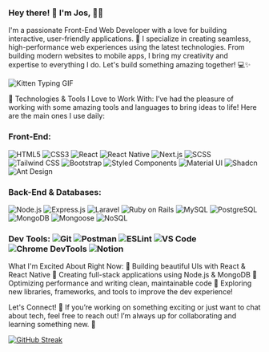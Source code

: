 ### Hey there! 👋 I'm Jos, 👨‍💻

I'm a passionate Front-End Web Developer with a love for building interactive, user-friendly applications. 🚀 I specialize in creating seamless, high-performance web experiences using the latest technologies. From building modern websites to mobile apps, I bring my creativity and expertise to everything I do. Let's build something amazing together! 💻✨

![Kitten Typing GIF](https://media.tenor.com/images/7e0ec51f4b6b78b8db4d2a86c2791747/tenor.gif)


🚀 Technologies & Tools I Love to Work With:
I’ve had the pleasure of working with some amazing tools and languages to bring ideas to life! Here are the main ones I use daily:

### Front-End:
![HTML5](https://img.shields.io/badge/-HTML5-E34F26?style=flat&logo=html5&logoColor=white)  ![CSS3](https://img.shields.io/badge/-CSS3-1572B6?style=flat&logo=css3&logoColor=white)  ![React](https://img.shields.io/badge/-React-61DAFB?style=flat&logo=react&logoColor=black)  ![React Native](https://img.shields.io/badge/-React_Native-61DAFB?style=flat&logo=react&logoColor=black)  ![Next.js](https://img.shields.io/badge/-Next.js-000000?style=flat&logo=next.js&logoColor=white)  ![SCSS](https://img.shields.io/badge/-SCSS-CC6699?style=flat&logo=sass&logoColor=white)  ![Tailwind CSS](https://img.shields.io/badge/-Tailwind%20CSS-38B2AC?style=flat&logo=tailwindcss&logoColor=white)  ![Bootstrap](https://img.shields.io/badge/-Bootstrap-563D7C?style=flat&logo=bootstrap&logoColor=white)  ![Styled Components](https://img.shields.io/badge/-Styled%20Components-DB7093?style=flat&logo=styled-components&logoColor=white)  ![Material UI](https://img.shields.io/badge/-Material%20UI-007FFF?style=flat&logo=material-ui&logoColor=white)  ![Shadcn](https://img.shields.io/badge/-Shadcn-000000?style=flat&logo=shadcn&logoColor=white)  ![Ant Design](https://img.shields.io/badge/-Ant%20Design-0170FE?style=flat&logo=ant-design&logoColor=white)  

### Back-End & Databases:
![Node.js](https://img.shields.io/badge/-Node.js-339933?style=flat&logo=node.js&logoColor=white)  ![Express.js](https://img.shields.io/badge/-Express.js-000000?style=flat&logo=express&logoColor=white)  ![Laravel](https://img.shields.io/badge/-Laravel-EA4335?style=flat&logo=laravel&logoColor=white)  ![Ruby on Rails](https://img.shields.io/badge/-Ruby%20on%20Rails-CC0000?style=flat&logo=ruby-on-rails&logoColor=white)  ![MySQL](https://img.shields.io/badge/-MySQL-4479A1?style=flat&logo=mysql&logoColor=white)  ![PostgreSQL](https://img.shields.io/badge/-PostgreSQL-336791?style=flat&logo=postgresql&logoColor=white)  ![MongoDB](https://img.shields.io/badge/-MongoDB-47A248?style=flat&logo=mongodb&logoColor=white)  ![Mongoose](https://img.shields.io/badge/-Mongoose-880000?style=flat&logo=mongoose&logoColor=white)  ![NoSQL](https://img.shields.io/badge/-NoSQL-3A6AC9?style=flat&logo=nosql&logoColor=white)  


### Dev Tools: ![Git](https://img.shields.io/badge/-Git-F1502F?style=flat&logo=git&logoColor=white)  ![Postman](https://img.shields.io/badge/-Postman-FF6C37?style=flat&logo=postman&logoColor=white)  ![ESLint](https://img.shields.io/badge/-ESLint-4B32C3?style=flat&logo=eslint&logoColor=white)  ![VS Code](https://img.shields.io/badge/-VS%20Code-007ACC?style=flat&logo=visual-studio-code&logoColor=white)  ![Chrome DevTools](https://img.shields.io/badge/-Chrome%20DevTools-4285F4?style=flat&logo=google-chrome&logoColor=white)  ![Notion](https://img.shields.io/badge/-Notion-000000?style=flat&logo=notion&logoColor=white)  


What I'm Excited About Right Now:
🌟 Building beautiful UIs with React & React Native
🌟 Creating full-stack applications using Node.js & MongoDB
🌟 Optimizing performance and writing clean, maintainable code
🌟 Exploring new libraries, frameworks, and tools to improve the dev experience!

Let's Connect! 🤝
If you’re working on something exciting or just want to chat about tech, feel free to reach out! I’m always up for collaborating and learning something new. 🙌

[![GitHub Streak](https://streak-stats.demolab.com?user=josglenn&theme=youtube-dark&mode=weekly&exclude_days=Sun&card_width=1000)](https://git.io/streak-stats)

